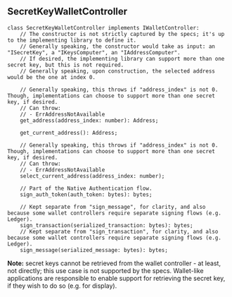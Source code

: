 ## SecretKeyWalletController

```
class SecretKeyWalletController implements IWalletController:
    // The constructor is not strictly captured by the specs; it's up to the implementing library to define it.
    // Generally speaking, the constructor would take as input: an "ISecretKey", a "IKeysComputer", an "IAddressComputer".
    // If desired, the implementing library can support more than one secret key, but this is not required.
    // Generally speaking, upon construction, the selected address would be the one at index 0.

    // Generally speaking, this throws if "address_index" is not 0. Though, implementations can choose to support more than one secret key, if desired.
    // Can throw:
    // - ErrAddressNotAvailable
    get_address(address_index: number): Address;

    get_current_address(): Address;
    
    // Generally speaking, this throws if "address_index" is not 0. Though, implementations can choose to support more than one secret key, if desired.
    // Can throw:
    // - ErrAddressNotAvailable
    select_current_address(address_index: number);

    // Part of the Native Authentication flow.
    sign_auth_token(auth_token: bytes): bytes;
    
    // Kept separate from "sign_message", for clarity, and also because some wallet controllers require separate signing flows (e.g. Ledger).
    sign_transaction(serialized_transaction: bytes): bytes;
    // Kept separate from "sign_transaction", for clarity, and also because some wallet controllers require separate signing flows (e.g. Ledger).
    sign_message(serialized_message: bytes): bytes;
```

**Note:** secret keys cannot be retrieved from the wallet controller - at least, not directly; this use case is not supported by the specs. Wallet-like applications are responsible to enable support for retrieving the secret key, if they wish to do so (e.g. for display).
